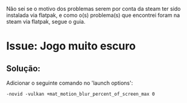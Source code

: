 Não sei se o motivo dos problemas serem por conta da steam ter sido instalada via flatpak, e como o(s) problema(s) que encontrei foram na steam via flatpak, segue o guia.

# Issue: Jogo muito escuro

## Solução:

Adicionar o seguinte comando no 'launch options':

```
-novid -vulkan +mat_motion_blur_percent_of_screen_max 0
```
